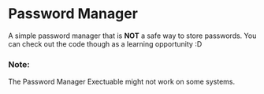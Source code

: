 # Password Manager
A simple password manager that is **NOT** a safe way to store passwords. 
You can check out the code though as a learning opportunity :D

### Note: 
The Password Manager Exectuable might not work on some systems.
